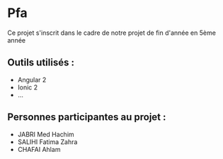# Pfa

Ce projet s'inscrit dans le cadre de notre projet de fin d'année en 5ème année

## Outils utilisés :
- Angular 2
- Ionic 2
- ...

## Personnes participantes au projet :
- JABRI Med Hachim
- SALIHI Fatima Zahra
- CHAFAI Ahlam

